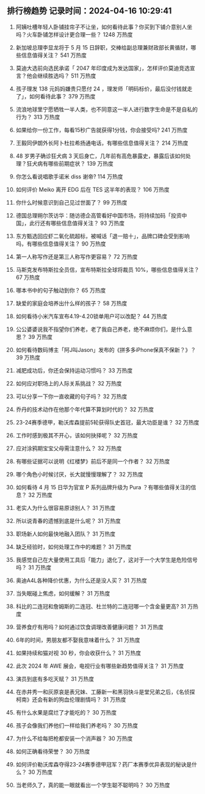 
## 排行榜趋势 记录时间：2024-04-16 10:29:41
  
  1. 阿姨吐槽年轻人卧铺挂帘子不让坐，如何看待此事？你买到下铺介意别人坐吗？火车卧铺怎样设计更合理一些？ 1248 万热度
    
  2. 新加坡总理李显龙将于 5 月 15 日辞职，交棒给副总理兼财政部长黄循财，哪些信息值得关注？ 541 万热度
    
  3. 莫迪大选前向选民承诺「 2047 年印度成为发达国家」，怎样评价莫迪竞选宣言？他会继续胜选吗？ 511 万热度
    
  4. 孩子理发 138 元妈妈嫌贵只愿付 24 ，理发师「明码标价，最后没付钱就走了」，如何看待此事？ 379 万热度
    
  5. 流浪地球里宁愿牺牲一半人类，也不同意这一半人进行数字生命是不是自私的行为？ 313 万热度
    
  6. 如果给你一份工作，每看15秒广告就获得1分钱，你会接受吗? 241 万热度
    
  7. 王毅同伊朗外长阿卜杜拉希扬通电话，有哪些信息值得关注？ 214 万热度
    
  8. 48 岁男子确诊狂犬病 3 天后身亡，几年前有高危暴露史，暴露后该如何处理？狂犬病有哪些前期症状？ 139 万热度
    
  9. 你怎么看说唱歌手诺米 diss 谢帝? 114 万热度
    
  10. 如何评价 Meiko 离开 EDG 后在 TES 这半年的表现？ 106 万热度
    
  11. 你什么时候意识到自己见过世面了？ 99 万热度
    
  12. 德国总理朔尔茨访华：随访德企高管看好中国市场，将持续加码「投资中国」，此行还有哪些信息值得关注？ 93 万热度
    
  13. 东方甄选回应虾二氧化硫超标，被喊话「退一赔十」，品牌口碑会受到影响吗，有哪些信息值得关注？ 90 万热度
    
  14. 第一人称写作还是第三人称写作更容易？ 72 万热度
    
  15. 马斯克发布特斯拉全员信，宣布特斯拉全球将裁员 10%，哪些信息值得关注？ 67 万热度
    
  16. 哪本书中的句子触动到你？ 65 万热度
    
  17. 缺爱的家庭会培养出什么样的孩子？ 58 万热度
    
  18. 如何看待小米汽车宣布4.19-4.20锁单用户可以改配？ 44 万热度
    
  19. 公公婆婆说我不指望你们养老，老了我自己养老，绝不麻烦你们，是什么意思？ 39 万热度
    
  20. 如何看待数码博主「阿J叫Jason」发布的《拼多多iPhone保真不保新？》？ 39 万热度
    
  21. 减肥成功后，你还会保持运动习惯吗？ 33 万热度
    
  22. 如何应对职场上的人际关系挑战？ 32 万热度
    
  23. 可以分享一下你一直收藏的句子吗？ 32 万热度
    
  24. 乔丹的技术动作在他那个年代算不算划时代的？ 32 万热度
    
  25. 23-24赛季德甲，勒沃库森提前5轮获得队史首冠，最大功臣是谁？ 32 万热度
    
  26. 工作时感到极其不开心，该如何抉择呢？ 32 万热度
    
  27. 应对涂鸦期宝宝父母需注意什么？ 32 万热度
    
  28. 有哪些证据可以说明《红楼梦》前后不是同一个作者？ 32 万热度
    
  29. 哪个角色小时候讨厌，长大就慢慢理解了？ 32 万热度
    
  30. 如何看待 4 月 15 日华为官宣 P 系列品牌升级为 Pura ？有哪些值得关注的信息？ 32 万热度
    
  31. 老实人为什么很容易原谅别人？ 31 万热度
    
  32. 所以说青春的遗憾到底是什么呢？ 31 万热度
    
  33. 职场新人如何最快地融入团队？ 31 万热度
    
  34. 缺乏经验时，如何处理工作中的难题？ 31 万热度
    
  35. 我感觉自己在大量使用工具后「能力」退化了，这对于一个大学生是危险信号吗？ 31 万热度
    
  36. 奥迪A4L各种降价优惠，为什么还是没人买？ 31 万热度
    
  37. 当失眠碰上焦虑，如何缓解？ 31 万热度
    
  38. 科比的二连冠和詹姆斯的二连冠、杜兰特的二连冠哪一个含金量更高? 31 万热度
    
  39. 营养食疗有用吗？如何通过饮食调理改善健康问题？ 31 万热度
    
  40. 6年的时间，男朋友都不娶我意味着什么？ 31 万热度
    
  41. 如果持续和猫对视 30 秒，你会收获什么？ 31 万热度
    
  42. 此次 2024 年 AWE 展会，电视行业有哪些新趋势值得关注？ 31 万热度
    
  43. 演员到底有多吃天赋？ 31 万热度
    
  44. 在赤井秀一和灰原哀是表兄妹、工藤新一和黑羽快斗是堂兄弟之后，《名侦探柯南》还会有新的狗血伦理剧情吗？ 31 万热度
    
  45. 有什么水果是腐烂了才能吃的？ 30 万热度
    
  46. 孩子会像我们养他们一样给我们养老吗？ 30 万热度
    
  47. 为什么不给每把枪都安装一个消声器？ 30 万热度
    
  48. 如何正确看待荣誉？ 30 万热度
    
  49. 如何评价勒沃库森夺得23-24赛季德甲冠军？药厂本赛季优异表现的秘诀是什么？ 30 万热度
    
  50. 当老师久了，真的能一眼就看出一个学生聪不聪明吗？ 30 万热度
    